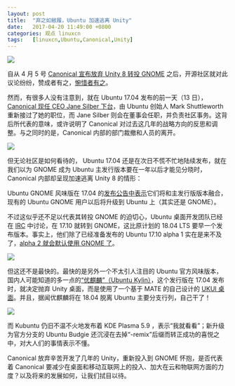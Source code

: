 ```yaml
---
layout: post
title:	"弃之如敝履，Ubuntu 加速逃离 Unity"
date:	2017-04-20 11:49:00 +0800 
categories:	观点 linuxcn 
tags:	[linuxcn,Ubuntu,Canonical,Unity]
---
```



![](/Asserts/Images//attachment/album/201704/20/114910ygdiuhhgdmvdd19g.jpg)


自从 4 月 5 号 [Canonical 宣布放弃 Unity 8 转投 GNOME](/article-8413-1.html) 之后，开源社区就对此议论纷纷，赞成者有之，[惋惜者有之](/article-8426-1.html)。


然而，有很多人没有注意到，就在 Ubuntu 17.04 发布的前一天（13 日），[Canonical 现任 CEO Jane Silber 下台](https://insights.ubuntu.com/?p=66110)，由 Ubuntu 创始人 Mark Shuttleworth 重新接过了她的职位，而 Jane Silber 则会在董事会任职，并负责社区事务。这背后所代表的意味，或许说明了 Canonical 对过去这几年的战略方向的反思和调整。与之同时的是，Canonical 内部的部门裁撤和人员的离开。


![](/Asserts/Images//attachment/album/201704/20/114956vktdatmkz5m59c77.jpg)


但无论社区是如何看待的， Ubuntu 17.04 还是在次日不慌不忙地陆续发布，就在我们以为 GNOME 成为 Ubuntu 主发行版本要在一年以后才能见分晓时，Canonical 内部却呈现加速逃离 Unity 8 的情形：


Ubuntu GNOME 风味版在 17.04 的[发布公告中表示](https://ubuntugnome.org/ubuntu-gnome-17-04-released/)它们将和主发行版版本融合，现有的 Ubuntu GNOME 用户以后将升级到 Ubuntu 上（其实还是 GNOME）。


不过这似乎还不足以代表其转投 GNOME 的迫切心，Ubuntu 桌面开发团队已经在 [IRC](https://irclogs.ubuntu.com/2017/04/18/%23ubuntu-desktop.html#t15:30) 中讨论，在 17.10 就转到 GNOME，这比原计划的 18.04 LTS 要早一个发布版本。事实上，他们除了已经准备发布的 Ubuntu 17.10 alpha 1 实在是来不及了，[alpha 2 就会默认使用 GNOME 了](https://lists.ubuntu.com/archives/ubuntu-desktop/2017-April/004858.html)。


![](/Asserts/Images//attachment/album/201704/20/112501vtd3naw8mn1denh9.jpg)


但这还不是最快的。最快的是另外一个不太引人注目的 Ubuntu 官方风味版本，国内人可能知道的多一点的[“优麒麟”（Ubuntu Kylin）](http://www.ubuntukylin.com/ukylin/portal.php)，这个发行版在 17.04 发布时，就决定抛弃 Unity 桌面，而是使用了一个基于 MATE 的自己设计的 [UKUI 桌面](http://www.ukui.org/)。并且，据闻优麒麟将在 18.04 脱离 Ubuntu 主要分支行列，自己干了！


![](/Asserts/Images//attachment/album/201704/20/113451kd0zy7fj25s43i3z.jpg)


而 Kubuntu 仍旧不温不火地发布着 KDE Plasma 5.9 ，表示“我就看看”；新升级为官方分支的 Ubuntu Budgie 还沉浸在去掉“-remix”后缀而转正成功的喜悦之中，对大人们的事情表示不懂。


Canonical 放弃辛苦开发了几年的 Unity，重新投入到 GNOME 怀抱，是否代表着 Canonical 要减少在桌面和移动互联网上的投入、加大在云和物联网方面的力度？以及将来的发展如何，让我们拭目以待。
